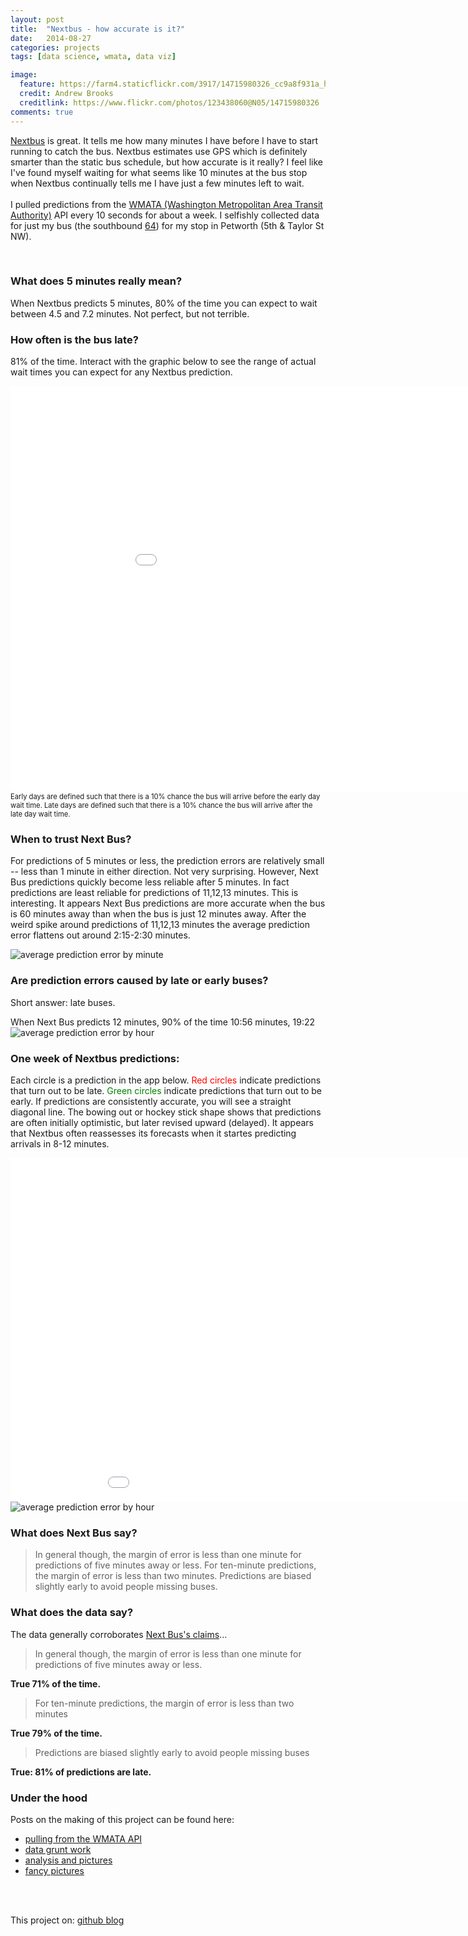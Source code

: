 ```yaml
---
layout: post
title:  "Nextbus - how accurate is it?"
date:   2014-08-27
categories: projects
tags: [data science, wmata, data viz]

image:
  feature: https://farm4.staticflickr.com/3917/14715980326_cc9a8f931a_h.jpg
  credit: Andrew Brooks
  creditlink: https://www.flickr.com/photos/123438060@N05/14715980326
comments: true
---
```


[Nextbus](http://www.wmata.com/rider_tools/nextbus/arrivals.cfm) is great.
It tells me how many minutes I have before I have to start running to catch the bus.
Nextbus estimates use GPS which is definitely smarter than the static bus schedule, but how accurate is it really?
I feel like I've found myself waiting for what seems like 10 minutes at the bus stop
when Nextbus continually tells me I have just a few minutes left to wait.  
<br>
I pulled predictions from the [WMATA (Washington Metropolitan Area Transit Authority)](http://developer.wmata.com/) API every 10 seconds for about a week.
I selfishly collected data for just my bus (the southbound [64](http://www.wmata.com/bus/timetables/dc/60-64.pdf)) for my stop in Petworth (5th & Taylor St NW).

<br>

### What does 5 minutes really mean?
When Nextbus predicts 5 minutes, 80% of the time you can expect to wait between 4.5 and 7.2 minutes.
Not perfect, but not terrible.

### How often is the bus late?
81% of the time.  Interact with the graphic below to see the range of actual wait times you can expect for any Nextbus prediction.

<iframe style="border: 0px;" src="/simpleblog/assets/html/d3nextbus.html" width="1000" height="650"></iframe>

<span style="font-size:0.8em">
Early days are defined such that there is a 10% chance the bus will arrive before the early day wait time.  
Late days are defined such that there is a 10% chance the bus will arrive after the late day wait time.  
</span>

<!-- #### How late is late? -->

### When to trust Next Bus?

For predictions of 5 minutes or less, the prediction errors are relatively small -- less than 1 minute in either direction.  Not very surprising.
However, Next Bus predictions quickly become less reliable after 5 minutes.  In fact predictions are least reliable for predictions of 11,12,13 minutes.
This is interesting. It appears Next Bus predictions are more accurate when the bus is 60 minutes away than when the bus is just 12 minutes away.
After the weird spike around predictions of 11,12,13 minutes the average prediction error flattens out around 2:15-2:30 minutes.

<img src="/simpleblog/assets/png/ggmapebar.png" alt="average prediction error by minute">

### Are prediction errors caused by late or early buses?

Short answer: late buses.  

When Next Bus predicts 12 minutes, 90% of the time 10:56 minutes, 19:22
<img src="/simpleblog/assets/png/ggconf.png" alt="average prediction error by hour">

### One week of Nextbus predictions:

Each circle is a prediction in the app below.  <span style="color:red">Red circles</span> indicate predictions that turn out to be late.
<span style="color:green">Green circles</span> indicate predictions that turn out to be early.  If predictions are consistently accurate, you will see a straight diagonal line.
The bowing out or hockey stick shape shows that predictions are often initially optimistic, but later revised upward (delayed).  It appears that Nextbus often reassesses its forecasts when it startes predicting arrivals in 8-12 minutes.

<iframe style="border: 0px;" src="/simpleblog/assets/html/busScatter.html" width="1000" height="550"></iframe>



<img src="/simpleblog/assets/png/gghourmedian.png" alt="average prediction error by hour">


<br>

### What does Next Bus say?

>In general though, the margin of error is less than one minute for predictions of five minutes away or less. For ten-minute predictions, the margin of error is less than two minutes. Predictions are biased slightly early to avoid people missing buses.


### What does the data say?

The data generally corroborates [Next Bus's claims](http://www.wmata.com/rider_tools/nextbus/faq.cfm#493)... 

>In general though, the margin of error is less than one minute for predictions of five minutes away or less.

**True 71% of the time.**

>For ten-minute predictions, the margin of error is less than two minutes

 **True 79% of the time.**

 >Predictions are biased slightly early to avoid people missing buses 

 **True: 81% of predictions are late.**






### Under the hood

Posts on the making of this project can be found here:

* [pulling from the WMATA API]("/simpleblog/nextbus1_api.html")
* [data grunt work]()
* [analysis and pictures]()
* [fancy pictures]()

<br>
<br>

This project on:
<a href="https://github.com/brooksandrew/nextbus" class="btn">github  </a>
<a href="http://brooksandrew.github.io/simpleblog/articles/nextbus/" class="btn">blog</a>

<!-- See how I figured this out: [here](https://github.com/brooksandrew/nextbus). -->







<!-- <figure>
	<a href="https://farm6.staticflickr.com/5521/13899179960_ae06893c7e_h.jpg" class="image-popup" title="IMG_0251 by Andrew Brooks, on Flickr"><img src="https://farm6.staticflickr.com/5521/13899179960_ae06893c7e_h.jpg" width="1600" height="1200" alt="IMG_0251"></a>
</figure> -->





